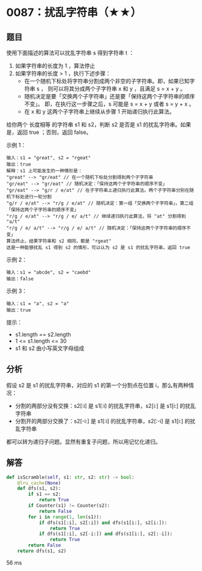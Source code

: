 # 0087：扰乱字符串（★★）


## 题目

使用下面描述的算法可以扰乱字符串 s 得到字符串 t ：
1. 如果字符串的长度为 1 ，算法停止
2. 如果字符串的长度 > 1 ，执行下述步骤：
    - 在一个随机下标处将字符串分割成两个非空的子字符串。即，如果已知字符串 s ，
则可以将其分成两个子字符串 x 和 y ，且满足 s = x + y 。
    - 随机决定是要「交换两个子字符串」还是要「保持这两个子字符串的顺序不变」。
即，在执行这一步骤之后，s 可能是 s = x + y 或者 s = y + x 。
    - 在 x 和 y 这两个子字符串上继续从步骤 1 开始递归执行此算法。

给你两个 长度相等 的字符串 s1 和 s2，判断 s2 是否是 s1 的扰乱字符串。如果是，返回 true ；否则，返回 false。


示例 1：

    输入：s1 = "great", s2 = "rgeat"
    输出：true
    解释：s1 上可能发生的一种情形是：
    "great" --> "gr/eat" // 在一个随机下标处分割得到两个子字符串
    "gr/eat" --> "gr/eat" // 随机决定：「保持这两个子字符串的顺序不变」
    "gr/eat" --> "g/r / e/at" // 在子字符串上递归执行此算法。两个子字符串分别在随机下标处进行一轮分割
    "g/r / e/at" --> "r/g / e/at" // 随机决定：第一组「交换两个子字符串」，第二组「保持这两个子字符串的顺序不变」
    "r/g / e/at" --> "r/g / e/ a/t" // 继续递归执行此算法，将 "at" 分割得到 "a/t"
    "r/g / e/ a/t" --> "r/g / e/ a/t" // 随机决定：「保持这两个子字符串的顺序不变」
    算法终止，结果字符串和 s2 相同，都是 "rgeat"
    这是一种能够扰乱 s1 得到 s2 的情形，可以认为 s2 是 s1 的扰乱字符串，返回 true

示例 2：
    
    输入：s1 = "abcde", s2 = "caebd"
    输出：false

示例 3：

    输入：s1 = "a", s2 = "a"
    输出：true

提示：
- s1.length == s2.length
- 1 <= s1.length <= 30
- s1 和 s2 由小写英文字母组成

## 分析

假设 s2 是 s1 的扰乱字符串，对应的 s1 的第一个分割点在位置 i，那么有两种情况：
- 分割的两部分没有交换：s2[:i] 是 s1[:i] 的扰乱字符串，s2[i:] 是 s1[i:] 的扰乱字符串
- 分割开的两部分交换了：s2[-i:] 是 s1[:i] 的扰乱字符串，s2[:-i] 是 s1[i:] 的扰乱字符串

都可以转为递归子问题。显然有重复子问题，所以用记忆化递归。

## 解答

```python
def isScramble(self, s1: str, s2: str) -> bool:
    @lru_cache(None)
    def dfs(s1, s2):
        if s1 == s2:
            return True
        if Counter(s1) != Counter(s2):
            return False
        for i in range(1, len(s1)):
            if dfs(s1[:i], s2[:i]) and dfs(s1[i:], s2[i:]):
                return True
            if dfs(s1[:i], s2[-i:]) and dfs(s1[i:], s2[:-i]):
                return True
        return False
    return dfs(s1, s2)
```
56 ms
